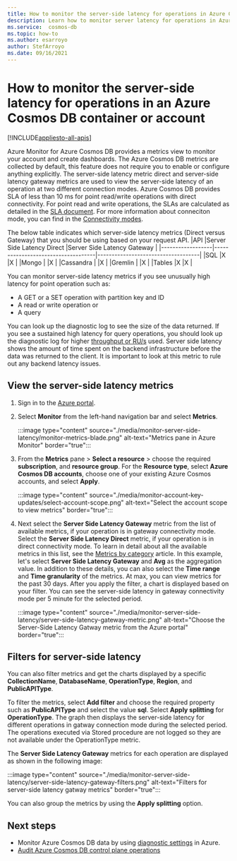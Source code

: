 ```yaml
---
title: How to monitor the server-side latency for operations in Azure Cosmos DB 
description: Learn how to monitor server latency for operations in Azure Cosmos DB account or a container. Owners of an Azure Cosmos DB account can understand the server-side latency issues with your Azure Cosmos accounts.
ms.service:  cosmos-db
ms.topic: how-to
ms.author: esarroyo
author: StefArroyo 
ms.date: 09/16/2021
---
```


# How to monitor the server-side latency for operations in an Azure Cosmos DB container or account
[!INCLUDE[appliesto-all-apis](includes/appliesto-all-apis.md)]

Azure Monitor for Azure Cosmos DB provides a metrics view to monitor your account and create dashboards. The Azure Cosmos DB metrics are collected by default, this feature does not require you to enable or configure anything explicitly. The server-side latency metric direct and server-side latency gateway metrics are used to view the server-side latency of an operation at two different connection modes. Azure Cosmos DB provides SLA of less than 10 ms for point read/write operations with direct connectivity. For point read and write operations, the SLAs are calculated as detailed in the [SLA document](https://azure.microsoft.com/support/legal/sla/cosmos-db/v1_3/). For more information about conneciton mode, you can find in the [Connectivity modes](https://docs.microsoft.com/en-us/azure/cosmos-db/sql/sql-sdk-connection-modes).

The below table indicates which server-side latency metrics (Direct versus Gateway) that you should be using based on your request API.
|API               |Server Side Latency Direct          |Server Side Latency Gateway         |
|------------------|------------------------------------|------------------------------------|
|SQL               |X                                   |X                                   |
|Mongo             |                                    |X                                   |
|Cassandra         |                                    |X                                   |
|Gremlin           |                                    |X                                   |
|Tables            |X                                   |X                                   |

You can monitor server-side latency metrics if you see unusually high latency for point operation such as:

* A GET or a SET operation with partition key and ID 
* A read or write operation or
* A query

You can look up the diagnostic log to see the size of the data returned. If you see a sustained high latency for query operations, you should look up the diagnostic log for higher [throughput or RU/s](cosmosdb-monitor-logs-basic-queries.md) used. Server side latency shows the amount of time spent on the backend infrastructure before the data was returned to the client. It is important to look at this metric to rule out any backend latency issues.

## View the server-side latency metrics

1. Sign in to the [Azure portal](https://portal.azure.com/).
   
1. Select **Monitor** from the left-hand navigation bar and select **Metrics**.

   :::image type="content" source="./media/monitor-server-side-latency/monitor-metrics-blade.png" alt-text="Metrics pane in Azure Monitor" border="true":::

1. From the **Metrics** pane > **Select a resource** > choose the required **subscription**, and **resource group**. For the **Resource type**, select **Azure Cosmos DB accounts**, choose one of your existing Azure Cosmos accounts, and select **Apply**.
   
   :::image type="content" source="./media/monitor-account-key-updates/select-account-scope.png" alt-text="Select the account scope to view metrics" border="true":::

1. Next select the **Server Side Latency Gateway**  metric from the list of available metrics, if your operation is in gateway connectivity mode. Select the **Server Side Latency Direct** metric, if your operation is in direct connectivity mode. To learn in detail about all the available metrics in this list, see the [Metrics by category](monitor-cosmos-db-reference.md) article. In this example, let's select **Server Side Latency Gateway** and **Avg** as the aggregation value. In addition to these details, you can also select the **Time range** and **Time granularity** of the metrics. At max, you can view metrics for the past 30 days.  After you apply the filter, a chart is displayed based on your filter. You can see the server-side latency in gateway connectivity mode per 5 minute for the selected period.  

   :::image type="content" source="./media/monitor-server-side-latency/server-side-latency-gateway-metric.png" alt-text="Choose the Server-Side Latency Gatway metric from the Azure portal" border="true":::

## Filters for server-side latency

You can also filter metrics and get the charts displayed by a specific **CollectionName**, **DatabaseName**, **OperationType**, **Region**, and **PublicAPIType**. 

To filter the metrics, select **Add filter** and choose the required property such as **PublicAPIType** and select the value **sql**. Select **Apply splitting** for **OperationType**. The graph then displays the server-side latency for different operations in gatway connection mode during the selected period. The operations executed via Stored procedure are not logged so they are not available under the OperationType metric.

The **Server Side Latency Gateway** metrics for each operation are displayed as shown in the following image:

:::image type="content" source="./media/monitor-server-side-latency/server-side-latency-gateway-filters.png" alt-text="Filters for server-side latency gatway metrics" border="true":::

You can also group the metrics by using the **Apply splitting** option.  

## Next steps

* Monitor Azure Cosmos DB data by using [diagnostic settings](cosmosdb-monitor-resource-logs.md) in Azure.
* [Audit Azure Cosmos DB control plane operations](audit-control-plane-logs.md)
